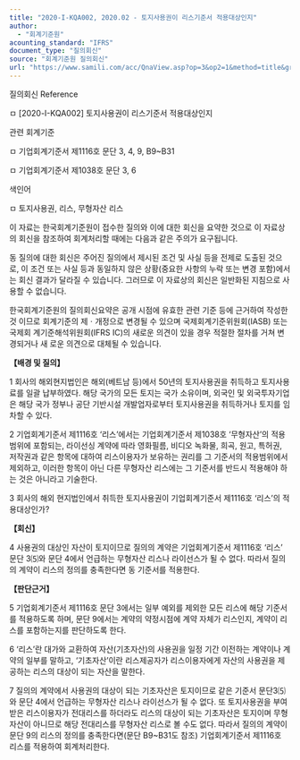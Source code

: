 ```yaml
---
title: "2020-I-KQA002, 2020.02 - 토지사용권이 리스기준서 적용대상인지"
author:
  - "회계기준원"
acounting_standard: "IFRS"
document_type: "질의회신"
source: "회계기준원 질의회신"
url: "https://www.samili.com/acc/QnaView.asp?op=3&op2=1&method=title&group=2122-15;1&orgcode=0&searchword=&page=7&code=2020%2DI%2DKQA002%3A20200225"
---
```

질의회신 Reference

ㅁ \[2020-I-KQA002\] 토지사용권이 리스기준서 적용대상인지

관련 회계기준

ㅁ 기업회계기준서 제1116호 문단 3, 4, 9, B9~B31

ㅁ 기업회계기준서 제1038호 문단 3, 6

색인어

ㅁ 토지사용권, 리스, 무형자산 리스

  

이 자료는 한국회계기준원이 접수한 질의와 이에 대한 회신을 요약한 것으로 이 자료상의 회신을 참조하여 회계처리할 때에는 다음과 같은 주의가 요구됩니다.

동 질의에 대한 회신은 주어진 질의에서 제시된 조건 및 사실 등을 전제로 도출된 것으로, 이 조건 또는 사실 등과 동일하지 않은 상황(중요한 사항의 누락 또는 변경 포함)에서는 회신 결과가 달라질 수 있습니다. 그러므로 이 자료상의 회신은 일반화된 지침으로 사용할 수 없습니다.

한국회계기준원의 질의회신요약은 공개 시점에 유효한 관련 기준 등에 근거하여 작성한 것 이므로 회계기준의 제ㆍ개정으로 변경될 수 있으며 국제회계기준위원회(IASB) 또는 국제회 계기준해석위원회(IFRS IC)의 새로운 의견이 있을 경우 적절한 절차를 거쳐 변경되거나 새 로운 의견으로 대체될 수 있습니다.

  
  

**【배경 및 질의】**

1 회사의 해외현지법인은 해외(베트남 등)에서 50년의 토지사용권을 취득하고 토지사용료를 일괄 납부하였다. 해당 국가의 모든 토지는 국가 소유이며, 외국인 및 외국투자기업은 해당 국가 정부나 공단 기반시설 개발업자로부터 토지사용권을 취득하거나 토지를 임차할 수 있다.

  

2 기업회계기준서 제1116호 ‘리스’에서는 기업회계기준서 제1038호 ‘무형자산’의 적용범위에 포함되는, 라이선싱 계약에 따라 영화필름, 비디오 녹화물, 희곡, 원고, 특허권, 저작권과 같은 항목에 대하여 리스이용자가 보유하는 권리를 그 기준서의 적용범위에서 제외하고, 이러한 항목이 아닌 다른 무형자산 리스에는 그 기준서를 반드시 적용해야 하는 것은 아니라고 기술한다.

  

3 회사의 해외 현지법인에서 취득한 토지사용권이 기업회계기준서 제1116호 ‘리스’의 적용대상인가?

  
  

**【회신】**

4 사용권의 대상인 자산이 토지이므로 질의의 계약은 기업회계기준서 제1116호 ‘리스’ 문단 3⑸와 문단 4에서 언급하는 무형자산 리스나 라이선스가 될 수 없다. 따라서 질의의 계약이 리스의 정의를 충족한다면 동 기준서를 적용한다.

  
  

**【판단근거】**

5 기업회계기준서 제1116호 문단 3에서는 일부 예외를 제외한 모든 리스에 해당 기준서를 적용하도록 하며, 문단 9에서는 계약의 약정시점에 계약 자체가 리스인지, 계약이 리스를 포함하는지를 판단하도록 한다.

  

6 ‘리스’란 대가와 교환하여 자산(기초자산)의 사용권을 일정 기간 이전하는 계약이나 계약의 일부를 말하고, ‘기초자산’이란 리스제공자가 리스이용자에게 자산의 사용권을 제공하는 리스의 대상이 되는 자산을 말한다.

  

7 질의의 계약에서 사용권의 대상이 되는 기초자산은 토지이므로 같은 기준서 문단3⑸와 문단 4에서 언급하는 무형자산 리스나 라이선스가 될 수 없다. 또 토지사용권을 부여받은 리스이용자가 전대리스를 하더라도 리스의 대상이 되는 기초자산은 토지이며 무형자산이 아니므로 해당 전대리스를 무형자산 리스로 볼 수도 없다. 따라서 질의의 계약이 문단 9의 리스의 정의를 충족한다면(문단 B9~B31도 참조) 기업회계기준서 제1116호 리스를 적용하여 회계처리한다.
